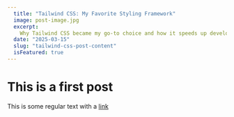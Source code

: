 ```yaml
---
  title: "Tailwind CSS: My Favorite Styling Framework"
  image: post-image.jpg
  excerpt:
    Why Tailwind CSS became my go-to choice and how it speeds up development.
  date: "2025-03-15"
  slug: "tailwind-css-post-content"
  isFeatured: true
---
```


# This is a first post

This is some regular text with a [link](https://google.com)
